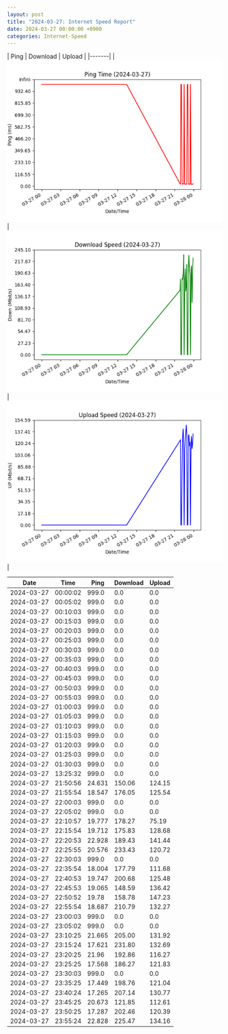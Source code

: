 ```yaml
---
layout: post
title: "2024-03-27: Internet Speed Report"
date: 2024-03-27 00:00:00 +0900
categories: Internet-Speed
---
```



| Ping | Download | Upload | 
|-------|
| ![Internet Speed Ping](/assets/2024-03-27-Internet-Speed/ping.png) | ![Internet Speed Download](/assets/2024-03-27-Internet-Speed/download.png) | ![Internet Speed Upload](/assets/2024-03-27-Internet-Speed/upload.png) |

| Date       | Time     | Ping   | Download  | Upload  |
|------------|----------|--------|-----------|---------|
| 2024-03-27 | 00:00:02 | 999.0 | 0.0 | 0.0 |
| 2024-03-27 | 00:05:02 | 999.0 | 0.0 | 0.0 |
| 2024-03-27 | 00:10:03 | 999.0 | 0.0 | 0.0 |
| 2024-03-27 | 00:15:03 | 999.0 | 0.0 | 0.0 |
| 2024-03-27 | 00:20:03 | 999.0 | 0.0 | 0.0 |
| 2024-03-27 | 00:25:03 | 999.0 | 0.0 | 0.0 |
| 2024-03-27 | 00:30:03 | 999.0 | 0.0 | 0.0 |
| 2024-03-27 | 00:35:03 | 999.0 | 0.0 | 0.0 |
| 2024-03-27 | 00:40:03 | 999.0 | 0.0 | 0.0 |
| 2024-03-27 | 00:45:03 | 999.0 | 0.0 | 0.0 |
| 2024-03-27 | 00:50:03 | 999.0 | 0.0 | 0.0 |
| 2024-03-27 | 00:55:03 | 999.0 | 0.0 | 0.0 |
| 2024-03-27 | 01:00:03 | 999.0 | 0.0 | 0.0 |
| 2024-03-27 | 01:05:03 | 999.0 | 0.0 | 0.0 |
| 2024-03-27 | 01:10:03 | 999.0 | 0.0 | 0.0 |
| 2024-03-27 | 01:15:03 | 999.0 | 0.0 | 0.0 |
| 2024-03-27 | 01:20:03 | 999.0 | 0.0 | 0.0 |
| 2024-03-27 | 01:25:03 | 999.0 | 0.0 | 0.0 |
| 2024-03-27 | 01:30:03 | 999.0 | 0.0 | 0.0 |
| 2024-03-27 | 13:25:32 | 999.0 | 0.0 | 0.0 |
| 2024-03-27 | 21:50:56 | 24.631 | 150.06 | 124.15 |
| 2024-03-27 | 21:55:54 | 18.547 | 176.05 | 125.54 |
| 2024-03-27 | 22:00:03 | 999.0 | 0.0 | 0.0 |
| 2024-03-27 | 22:05:02 | 999.0 | 0.0 | 0.0 |
| 2024-03-27 | 22:10:57 | 19.777 | 178.27 | 75.19 |
| 2024-03-27 | 22:15:54 | 19.712 | 175.83 | 128.68 |
| 2024-03-27 | 22:20:53 | 22.928 | 189.43 | 141.44 |
| 2024-03-27 | 22:25:55 | 20.576 | 233.43 | 120.72 |
| 2024-03-27 | 22:30:03 | 999.0 | 0.0 | 0.0 |
| 2024-03-27 | 22:35:54 | 18.004 | 177.79 | 111.68 |
| 2024-03-27 | 22:40:53 | 19.747 | 200.68 | 125.48 |
| 2024-03-27 | 22:45:53 | 19.065 | 148.59 | 136.42 |
| 2024-03-27 | 22:50:52 | 19.78 | 158.78 | 147.23 |
| 2024-03-27 | 22:55:54 | 18.687 | 210.79 | 132.27 |
| 2024-03-27 | 23:00:03 | 999.0 | 0.0 | 0.0 |
| 2024-03-27 | 23:05:02 | 999.0 | 0.0 | 0.0 |
| 2024-03-27 | 23:10:25 | 21.665 | 205.00 | 131.92 |
| 2024-03-27 | 23:15:24 | 17.621 | 231.80 | 132.69 |
| 2024-03-27 | 23:20:25 | 21.96 | 192.86 | 116.27 |
| 2024-03-27 | 23:25:25 | 17.568 | 186.27 | 121.83 |
| 2024-03-27 | 23:30:03 | 999.0 | 0.0 | 0.0 |
| 2024-03-27 | 23:35:25 | 17.449 | 198.76 | 121.04 |
| 2024-03-27 | 23:40:24 | 17.265 | 207.14 | 130.77 |
| 2024-03-27 | 23:45:25 | 20.673 | 121.85 | 112.61 |
| 2024-03-27 | 23:50:25 | 17.287 | 202.46 | 120.39 |
| 2024-03-27 | 23:55:24 | 22.828 | 225.47 | 134.16 |
